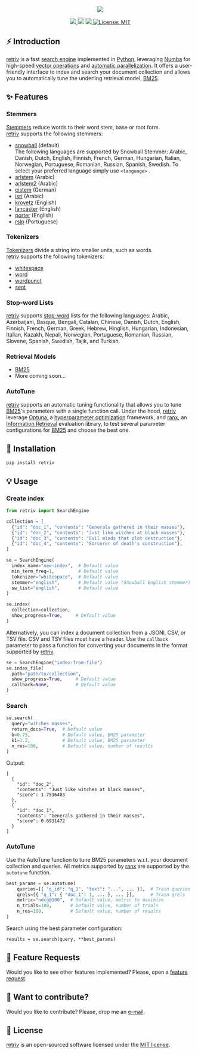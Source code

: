 <div align="center">
  <img src="https://repository-images.githubusercontent.com/566840861/ce7eeed0-7454-4aff-9073-235a83eeb6e7">
</div>

<p align="center">
  <!-- Python -->
  <a href="https://www.python.org" alt="Python">
      <img src="https://badges.aleen42.com/src/python.svg" />
  </a>
  <!-- Version -->
  <a href="https://badge.fury.io/py/retriv"><img src="https://badge.fury.io/py/retriv.svg" alt="PyPI version" height="18"></a>
  <!-- Docs -->
  <!-- <a href="https://amenra.github.io/retriv"><img src="https://img.shields.io/badge/docs-passing-<COLOR>.svg" alt="Documentation Status"></a> -->
  <!-- Black -->
  <a href="https://github.com/psf/black" alt="Code style: black">
      <img src="https://img.shields.io/badge/code%20style-black-000000.svg" />
  </a>
  <!-- License -->
  <a href="https://lbesson.mit-license.org/"><img src="https://img.shields.io/badge/License-MIT-blue.svg" alt="License: MIT"></a>
  <!-- Google Colab -->
  <!-- <a href="https://colab.research.google.com/github/AmenRa/retriv/blob/master/notebooks/1_overview.ipynb"> -->
      <!-- <img src="https://colab.research.google.com/assets/colab-badge.svg" alt="Open In Colab"/> -->
  </a>
</p>

## ⚡️ Introduction

[retriv](https://github.com/AmenRa/retriv) is a fast [search engine](https://en.wikipedia.org/wiki/Search_engine) implemented in [Python](https://en.wikipedia.org/wiki/Python_(programming_language)), leveraging [Numba](https://github.com/numba/numba) for high-speed [vector operations](https://en.wikipedia.org/wiki/Automatic_vectorization) and [automatic parallelization](https://en.wikipedia.org/wiki/Automatic_parallelization).
It offers a user-friendly interface to index and search your document collection and allows you to automatically tune the underling retrieval model, [BM25](https://en.wikipedia.org/wiki/Okapi_BM25).


## ✨ Features

### Stemmers
[Stemmers](https://en.wikipedia.org/wiki/Stemming) reduce words to their word stem, base or root form.  
[retriv](https://github.com/AmenRa/retriv) supports the following stemmers:
- [snowball](https://www.nltk.org/api/nltk.stem.snowball.html) (default)  
The following languages are supported by Snowball Stemmer: 
Arabic, Danish, Dutch, English, Finnish, French, German, Hungarian, Italian, Norwegian, Portuguese, Romanian, Russian, Spanish, Swedish.
To select your preferred language simply use `<language>` .
- [arlstem](https://www.nltk.org/api/nltk.stem.arlstem.html) (Arabic)
- [arlstem2](https://www.nltk.org/api/nltk.stem.arlstem2.html) (Arabic)
- [cistem](https://www.nltk.org/api/nltk.stem.cistem.html) (German)
- [isri](https://www.nltk.org/api/nltk.stem.isri.html) (Arabic)
- [krovetz](https://dl.acm.org/doi/10.1145/160688.160718) (English)
- [lancaster](https://www.nltk.org/api/nltk.stem.lancaster.html) (English)
- [porter](https://www.nltk.org/api/nltk.stem.porter.html) (English)
- [rslp](https://www.nltk.org/api/nltk.stem.rslp.html) (Portuguese)

### Tokenizers

[Tokenizers](https://en.wikipedia.org/wiki/Lexical_analysis#Tokenization) divide a string into smaller units, such as words.  
[retriv](https://github.com/AmenRa/retriv) supports the following tokenizers:
- [whitespace](https://www.nltk.org/api/nltk.tokenize.html)
- [word](https://www.nltk.org/api/nltk.tokenize.html)
- [wordpunct](https://www.nltk.org/api/nltk.tokenize.html)
- [sent](https://www.nltk.org/api/nltk.tokenize.html)

### Stop-word Lists

[retriv](https://github.com/AmenRa/retriv) supports [stop-word](https://en.wikipedia.org/wiki/Stop_word) lists for the following languages: Arabic, Azerbaijani, Basque, Bengali, Catalan, Chinese, Danish, Dutch, English, Finnish, French, German, Greek, Hebrew, Hinglish, Hungarian, Indonesian, Italian, Kazakh, Nepali, Norwegian, Portuguese, Romanian, Russian, Slovene, Spanish, Swedish, Tajik, and Turkish.

### Retrieval Models
- [BM25](https://en.wikipedia.org/wiki/Okapi_BM25)
- More coming soon...

### AutoTune

[retriv](https://github.com/AmenRa/retriv) supports an automatic tuning functionality that allows you to tune [BM25](https://en.wikipedia.org/wiki/Okapi_BM25)'s parameters with a single function call.
Under the hood, [retriv](https://github.com/AmenRa/retriv) leverage [Optuna](https://optuna.org), a [hyperparameter optimization](https://en.wikipedia.org/wiki/Hyperparameter_optimization) framework, and [ranx](https://github.com/AmenRa/ranx), an [Information Retrieval](https://en.wikipedia.org/wiki/Information_retrieval) evaluation library, to test several parameter configurations for [BM25](https://en.wikipedia.org/wiki/Okapi_BM25) and choose the best one.

## 🔌 Installation
```bash
pip install retriv
```

## 💡 Usage

### Create index
```python
from retriv import SearchEngine

collection = [
  {"id": "doc_1", "contents": "Generals gathered in their masses"},
  {"id": "doc_2", "contents": "Just like witches at black masses"},
  {"id": "doc_3", "contents": "Evil minds that plot destruction"},
  {"id": "doc_4", "contents": "Sorcerer of death's construction"},
]

se = SearchEngine(
  index_name="new-index",  # Default value
  min_term_freq=1,         # Default value
  tokenizer="whitespace",  # Default value
  stemmer="english",       # Default value (Snowball English stemmer)
  sw_list="english",       # Default value
)

se.index(
  collection=collection,
  show_progress=True,     # Default value
)
```

Alternatively, you can index a document collection from a JSONl, CSV, or TSV file.
CSV and TSV files must have a header.
Use the `callback` parameter to pass a function for converting your documents in the format supported by [retriv](https://github.com/AmenRa/retriv).

```python
se = SearchEngine("index-from-file")
se.index_file(
  path="path/to/collection",
  show_progress=True,     # Default value
  callback=None,          # Default value
)
```

### Search
```python
se.search(
  query="witches masses",
  return_docs=True,  # Default value
  b=0.75,            # Default value, BM25 parameter
  k1=1.2,            # Default value, BM25 parameter
  n_res=100,         # Default value, number of results
)
```
Output:
```
[
  {
    "id": "doc_2",
    "contents": "Just like witches at black masses",
    "score": 1.7536403
  },
  {
    "id": "doc_1",
    "contents": "Generals gathered in their masses",
    "score": 0.6931472
  }
]
```

### AutoTune

Use the AutoTune function to tune BM25 parameters w.r.t. your document collection and queries.
All metrics supported by [ranx](https://github.com/AmenRa/ranx) are supported by the `autotune` function.

```python
best_params = se.autotune(
    queries=[{ "q_id": "q_1", "text": "...", ... }],  # Train queries
    qrels=[{ "q_1": { "doc_1": 1, ... }, ... }],      # Train qrels
    metric="ndcg@100",  # Default value, metric to maximize
    n_trials=100,       # Default value, number of trials
    n_res=100,          # Default value, number of results
)
```
Search using the best parameter configuration:
```
results = se.search(query, **best_params)
```


## 🎁 Feature Requests
Would you like to see other features implemented? Please, open a [feature request](https://github.com/AmenRa/retriv/issues/new?assignees=&labels=enhancement&template=feature_request.md&title=%5BFeature+Request%5D+title).


## 🤘 Want to contribute?
Would you like to contribute? Please, drop me an [e-mail](mailto:elias.bssn@gmail.com?subject=[GitHub]%20retriv).


## 📄 License
[retriv](https://github.com/AmenRa/retriv) is an open-sourced software licensed under the [MIT license](LICENSE).
